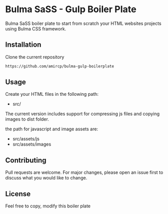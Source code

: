 # Bulma SaSS - Gulp Boiler Plate

Bulma SaSS boiler plate to start from scratch your HTML websites projects using Bulma CSS framework.

## Installation

Clone the current repository 

```bash
https://github.com/amircp/bulma-gulp-boilerplate
```

## Usage

Create your HTML files in the following path:

- src/

The current version includes support for compressing js files and copying images to dist folder.

the path for javascript and image assets are:

- src/assets/js
- src/assets/images

## Contributing
Pull requests are welcome. For major changes, please open an issue first to discuss what you would like to change.


## License
Feel free to copy, modify this boiler plate